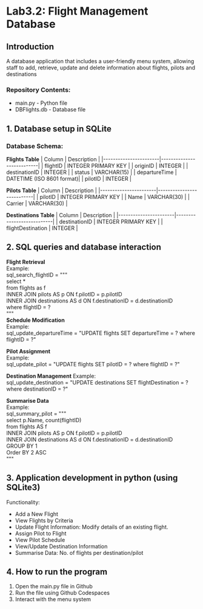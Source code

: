 # Lab3.2: Flight Management Database


## Introduction
A database application that includes a user-friendly menu system, allowing staff to add, retrieve, update and delete information about flights, pilots and destinations

### Repository Contents:  
- main.py - Python file  
- DBFlights.db - Database file
  
## 1. Database setup in SQLite
### Database Schema:  
**Flights Table**
| Column                | Description               |
|-----------------------|---------------------------|
| flightID              | INTEGER PRIMARY KEY       |
| originID              | INTEGER                   |
| destinationID         | INTEGER                   |
| status                | VARCHAR(15)               |
| departureTime         | DATETIME (ISO 8601 format)|
| pilotID               | INTEGER                   |

**Pilots Table**
| Column                | Description               |
|-----------------------|---------------------------|
| pilotID               | INTEGER PRIMARY KEY       |
| Name                  | VARCHAR(30)               |
| Carrier               | VARCHAR(30)               |

**Destinations Table**
| Column                | Description               |
|-----------------------|---------------------------|
| destinationID         | INTEGER PRIMARY KEY       |
| flightDestination     | INTEGER                   |

## 2. SQL queries and database interaction
**Flight Retrieval**  
Example:  
sql_search_flightID = """  
 select *  
 from flights as f  
 INNER JOIN pilots AS p ON f.pilotID = p.pilotID  
 INNER JOIN destinations AS d ON f.destinationID = d.destinationID  
 where flightID = ?  
 """   
**Schedule Modification**  
Example:  
sql_update_departureTime = "UPDATE flights SET departureTime = ? where flightID = ?"  

**Pilot Assignment**  
Example:  
sql_update_pilot = "UPDATE flights SET pilotID = ? where flightID = ?"  

**Destination Management** 
Example:  
 sql_update_destination = "UPDATE destinations SET flightDestination = ? where destinationID = ?"  
 
**Summarise Data**  
Example:  
sql_summary_pilot = """  
 select p.Name, count(flightID)   
 from flights AS f   
 INNER JOIN pilots AS p ON f.pilotID = p.pilotID   
 INNER JOIN destinations AS d ON f.destinationID = d.destinationID   
 GROUP BY 1  
 Order BY 2 ASC  
 """  
## 3. Application development in python (using SQLite3)
Functionality:
- Add a New Flight
- View Flights by Criteria
- Update Flight Information: Modify details of an existing flight.
- Assign Pilot to Flight
- View Pilot Schedule
- View/Update Destination Information
- Summarise Data: No. of flights per destination/pilot
## 4. How to run the program
1. Open the main.py file in Github
2. Run the file using Github Codespaces
3. Interact with the menu system
